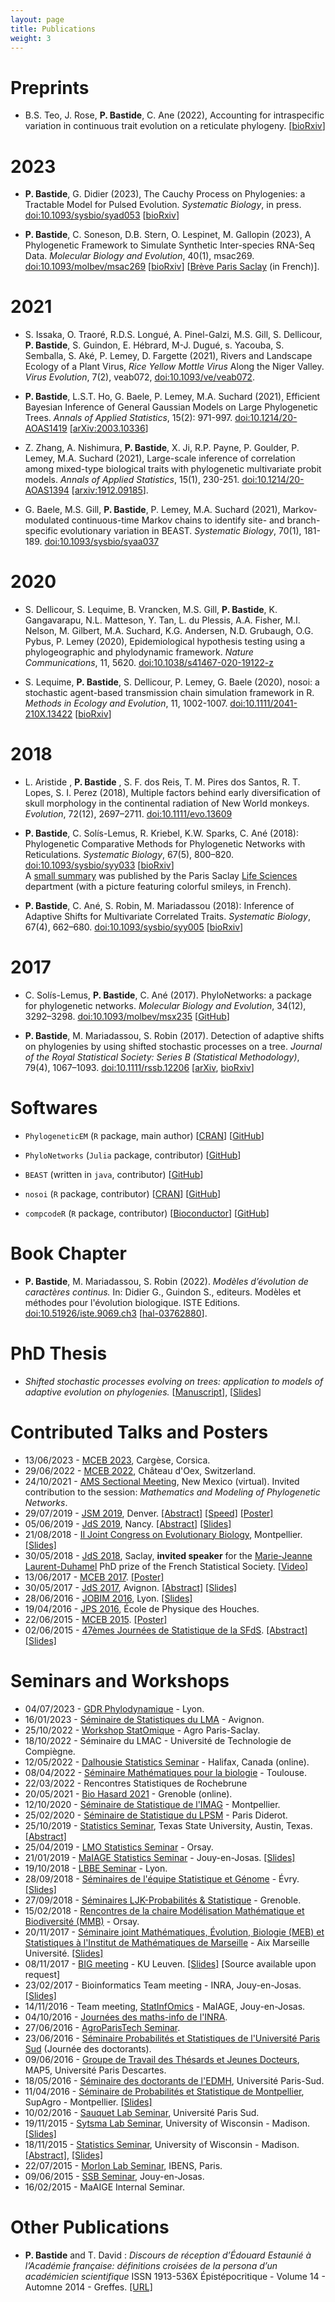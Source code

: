 ```yaml
---
layout: page
title: Publications
weight: 3
---
```


# Preprints

* B.S. Teo, J. Rose, **P. Bastide**, C. Ane (2022), Accounting for intraspecific variation in continuous trait evolution on a reticulate phylogeny. [[bioRxiv](https://doi.org/10.1101/2022.05.12.490814)]

# 2023

* **P. Bastide**, G. Didier (2023), The Cauchy Process on Phylogenies: a Tractable Model for Pulsed Evolution. *Systematic Biology*, in press.
[doi:10.1093/sysbio/syad053](https://doi.org/10.1093/sysbio/syad053)
[[bioRxiv](https://doi.org/10.1101/2023.04.05.535685)]

* **P. Bastide**, C. Soneson, D.B. Stern, O. Lespinet, M. Gallopin (2023), A Phylogenetic Framework to Simulate Synthetic Inter-species RNA-Seq Data. *Molecular Biology and Evolution*, 40(1), msac269.
[doi:10.1093/molbev/msac269](https://doi.org/10.1093/molbev/msac269) [[bioRxiv](https://doi.org/10.1101/2022.01.21.476612)]
[[Brève Paris Saclay](https://sco.lt/7BhZmS) (in French)].

# 2021

* S. Issaka, O. Traoré, R.D.S. Longué, A. Pinel-Galzi, M.S. Gill, S. Dellicour, **P. Bastide**, S. Guindon, E. Hébrard, M-J. Dugué, s. Yacouba, S. Semballa, S. Aké, P. Lemey, D. Fargette (2021),  Rivers and Landscape Ecology of a Plant Virus, *Rice Yellow Mottle Virus* Along the Niger Valley. *Virus Evolution*, 7(2), veab072,  [doi:10.1093/ve/veab072](https://doi.org/10.1093/ve/veab072).

* **P. Bastide**, L.S.T. Ho, G. Baele, P. Lemey, M.A. Suchard (2021), Efficient Bayesian Inference of General Gaussian Models on Large Phylogenetic Trees. *Annals of Applied Statistics*, 15(2): 971-997. [doi:10.1214/20-AOAS1419](http://dx.doi.org/10.1214/20-AOAS1419) [[arXiv:2003.10336](http://arxiv.org/abs/2003.10336)]

* Z. Zhang, A. Nishimura, **P. Bastide**, X. Ji, R.P. Payne, P. Goulder, P. Lemey, M.A. Suchard (2021), Large-scale inference of correlation among mixed-type biological traits with phylogenetic multivariate probit models. *Annals of Applied Statistics*, 15(1), 230-251.
[doi:10.1214/20-AOAS1394](https://projecteuclid.org/journals/annals-of-applied-statistics/volume-15/issue-1/Large-scale-inference-of-correlation-among-mixed-type-biological-traits/10.1214/20-AOAS1394.short) [[arxiv:1912.09185](http://arxiv.org/abs/1912.09185)].

* G. Baele, M.S. Gill, **P. Bastide**, P. Lemey, M.A. Suchard (2021), Markov-modulated continuous-time Markov chains to identify site- and branch-specific evolutionary variation in BEAST. *Systematic Biology*, 70(1), 181-189. [doi:10.1093/sysbio/syaa037](https://doi.org/10.1093/sysbio/syaa037)

# 2020

* S. Dellicour, S. Lequime, B. Vrancken, M.S. Gill, **P. Bastide**, K. Gangavarapu, N.L. Matteson, Y. Tan, L. du Plessis, A.A. Fisher, M.I. Nelson, M. Gilbert, M.A. Suchard, K.G. Andersen, N.D. Grubaugh, O.G. Pybus, P. Lemey (2020), Epidemiological hypothesis testing using a phylogeographic and phylodynamic framework. *Nature Communications*, 11, 5620. [doi:10.1038/s41467-020-19122-z](https://doi.org/10.1038/s41467-020-19122-z)

* S. Lequime, **P. Bastide**, S. Dellicour, P. Lemey, G. Baele (2020), nosoi: a stochastic agent-based transmission chain simulation framework in R. *Methods in Ecology and Evolution*, 11, 1002-1007. [doi:10.1111/2041-210X.13422]( https://doi.org/10.1111/2041-210X.13422) [[bioRxiv](https://doi.org/10.1101/2020.03.03.973107)]

# 2018

* L. Aristide , **P. Bastide** , S. F. dos Reis, T. M. Pires dos Santos, R. T. Lopes, S. I. Perez (2018), Multiple factors behind early diversification of skull morphology in the continental radiation of New World monkeys. *Evolution*, 72(12), 2697–2711. [doi:10.1111/evo.13609](https://onlinelibrary.wiley.com/doi/abs/10.1111/evo.13609)

* **P. Bastide**, C. Solís-Lemus, R. Kriebel, K.W. Sparks, C. Ané (2018): Phylogenetic Comparative Methods for Phylogenetic Networks with Reticulations. *Systematic Biology*, 67(5), 800–820. [doi:10.1093/sysbio/syy033](https://academic.oup.com/sysbio/advance-article/doi/10.1093/sysbio/syy033/4985806?guestAccessKey=507189f8-9ff2-4e12-b17e-29c2a1b2e7ec) [[bioRxiv](https://doi.org/10.1101/194050)]    
A [small summary](https://sco.lt/8P2PdB) was published by the Paris Saclay [Life Sciences](https://www.universite-paris-saclay.fr/en/research/department/life-sciences) department (with a picture featuring colorful smileys, in French).

* **P. Bastide**, C. Ané, S. Robin, M. Mariadassou (2018): Inference of Adaptive Shifts for Multivariate Correlated Traits. *Systematic Biology*, 67(4), 662–680. [doi:10.1093/sysbio/syy005](https://academic.oup.com/sysbio/advance-article/doi/10.1093/sysbio/syy005/4827615?guestAccessKey=fba26a20-0579-4721-ad76-8e669489539a) [[bioRxiv](http://www.biorxiv.org/content/early/2017/06/05/146191)]

# 2017

* C. Solís-Lemus, **P. Bastide**, C. Ané (2017). PhyloNetworks: a package for phylogenetic networks. *Molecular Biology and Evolution*, 34(12), 3292–3298. [doi:10.1093/molbev/msx235](https://academic.oup.com/mbe/article/doi/10.1093/molbev/msx235/4103410/PhyloNetworks-a-package-for-phylogenetic-networks?guestAccessKey=230afceb-df28-4160-832d-aa7c73f86369)  [[GitHub](https://github.com/crsl4/PhyloNetworks.jl)]

* **P. Bastide**, M. Mariadassou, S. Robin (2017). Detection of adaptive shifts on phylogenies by using shifted stochastic processes on a tree. *Journal of the Royal Statistical Society: Series B (Statistical Methodology)*, 79(4), 1067–1093. [doi:10.1111/rssb.12206](https://doi.org/10.1111/rssb.12206) [[arXiv](http://arxiv.org/abs/1508.00225), [bioRxiv](http://www.biorxiv.org/content/early/2016/07/13/023804)]

# Softwares

* `PhylogeneticEM` (`R` package, main author) [[CRAN](https://CRAN.R-project.org/package=PhylogeneticEM)] [[GitHub](https://github.com/pbastide/PhylogeneticEM)]

* `PhyloNetworks` (`Julia` package, contributor) [[GitHub](https://github.com/crsl4/PhyloNetworks.jl)]

* `BEAST` (written in `java`, contributor) [[GitHub](https://github.com/beast-dev/beast-mcmc)]

* `nosoi` (`R` package, contributor) [[CRAN](https://CRAN.R-project.org/package=nosoi)] [[GitHub](https://github.com/slequime/nosoi)]

* `compcodeR` (`R` package, contributor) [[Bioconductor](https://www.doi.org/10.18129/B9.bioc.compcodeR)] [[GitHub](https://github.com/csoneson/compcodeR)]

# Book Chapter

* **P. Bastide**, M. Mariadassou, S. Robin (2022). *Modèles d’évolution de caractères continus.* In: Didier G., Guindon S., editeurs. Modèles et méthodes pour l'évolution biologique. ISTE Editions. [doi:10.51926/iste.9069.ch3](https://dx.doi.org/10.51926/iste.9069.ch3)  [[hal-03762880](https://hal.archives-ouvertes.fr/hal-03762880)].


# PhD Thesis

* *Shifted stochastic processes evolving on trees: application to models of adaptive evolution on phylogenies.* [[Manuscript](https://tel.archives-ouvertes.fr/tel-01629648)], [[Slides]({{site.baseurl}}/docs/20171019_soutenance.pdf)]

# Contributed Talks and Posters

* 13/06/2023 - [MCEB 2023](https://mceb2023.sciencesconf.org/), Cargèse, Corsica.
* 29/06/2022 - [MCEB 2022](https://mceb2022.sciencesconf.org/), Château d'Oex, Switzerland.
* 24/10/2021 - [AMS Sectional Meeting](https://www.ams.org/meetings/sectional/2283_progfull.html#2283:SS23A), New Mexico (virtual). Invited contribution to the session: *Mathematics and Modeling of Phylogenetic Networks*.
* 29/07/2019 - [JSM 2019](https://ww2.amstat.org/meetings/jsm/2019/index.cfm), Denver. [[Abstract]](https://ww2.amstat.org/meetings/jsm/2019/onlineprogram/AbstractDetails.cfm?abstractid=304526) [[Speed]]({{site.baseurl}}/docs/20190729_Speed_JSM.pdf) [[Poster]]({{site.baseurl}}/docs/20190730_Poster_JSM.pdf)
* 05/06/2019 - [JdS 2019](http://jds2019.sfds.asso.fr), Nancy. [[Abstract]](https://toltex.imag.fr/users/RCqls/Workshop/jds2019/resumesLongs/subm25.pdf) [[Slides]]({{site.baseurl}}/docs/20190605_JdS.pdf)
* 21/08/2018 - [II Joint Congress on Evolutionary Biology](https://www.evolutionmontpellier2018.org/), Montpellier. [[Slides]](https://programme.europa-organisation.com/slides/programme_jointCongressEvolBiology-2018/webconf/639_21082018_0950_antigone1_Paul_Bastide_425/index.html)
* 30/05/2018 - [JdS 2018](http://jds2018.sfds.asso.fr), Saclay, **invited speaker** for the [Marie-Jeanne Laurent-Duhamel](https://www.sfds.asso.fr/fr/prix_et_bourses/544-le_prix_marie_jeanne_laurent_duhamel/) PhD prize of the French Statistical Society. [[Video](https://www.youtube.com/watch?v=5SSkt2m9pwg&feature=youtu.be&t=1h33m27s)]
* 13/06/2017 - [MCEB 2017](http://www.lirmm.fr/mceb2017/). [[Poster]]({{site.baseurl}}/docs/201706_poster_MCEB.pdf)
* 30/05/2017 - [JdS 2017](http://jds2017.sfds.asso.fr), Avignon. [[Abstract]]({{site.baseurl}}/docs/02_jds_2017.pdf) [[Slides]]({{site.baseurl}}/docs/20170530_jds.pdf)
* 28/06/2016 - [JOBIM 2016](http://jobim2016.sciencesconf.org/), Lyon. [[Slides]]({{site.baseurl}}/docs/20160628_JOBIM.pdf)
* 19/04/2016 - [JPS 2016](http://jps.math.cnrs.fr/), École de Physique des Houches.
* 22/06/2015 - [MCEB 2015](http://www.lirmm.fr/mceb2015/index.php). [[Poster]]({{site.baseurl}}/docs/20150622_poster_MCEB.pdf)
* 02/06/2015 - [47èmes Journées de Statistique de la SFdS](http://jds2015.sfds.asso.fr/). [[Abstract]]({{site.baseurl}}/docs/SFdS_2015_v2.pdf) [[Slides]]({{site.baseurl}}/docs/20150602_JdS.pdf)

# Seminars and Workshops

<!-- 
* 03/06/2020 - [Journées Aléatoires Bordeaux Toulouse Montpellier](https://jal-bmt.sciencesconf.org/) - Montpellier.
-->
* 04/07/2023 - [GDR Phylodynamique](https://phylodynamique.sciencesconf.org/) - Lyon.
* 16/01/2023 - [Séminaire de Statistiques du LMA](https://math.univ-avignon.fr/seminaires/seminaire-de-statistique/) - Avignon.
* 25/10/2022 - [Workshop StatOmique](https://statomique.netlify.app/2022/10/25/newrnaseq/) - Agro Paris-Saclay.
* 18/10/2022 - Séminaire du LMAC - Université de Technologie de Compiègne.
* 12/05/2022 - [Dalhousie Statistics Seminar](https://www.mathstat.dal.ca/~lho/seminar/) - Halifax, Canada (online).
* 08/04/2022 - [Séminaire Mathématiques pour la biologie](https://www.math.univ-toulouse.fr/spip.php?article573&lang=fr) - Toulouse.
* 22/03/2022 - Rencontres Statistiques de Rochebrune
* 20/05/2021 - [Bio Hasard 2021](https://biohasard2020.sciencesconf.org/) - Grenoble (online).
* 12/10/2020 - [Séminaire de Statistique de l'IMAG](https://imag.umontpellier.fr/?page_id=625&idsem=13) - Montpellier.
* 25/02/2020 - [Séminaire de Statistique du LPSM](http://www.lpsm.paris/agenda/seminaires-gdt/seminaire-statistique/) - Paris Diderot.
* 25/10/2019 - [Statistics Seminar](https://www.math.txstate.edu/seminars/statistics.html), Texas State University, Austin, Texas. [[Abstract]]({{site.baseurl}}/docs/20191025_TexasState_Abstract.pdf)
* 25/04/2019 - [LMO Statistics Seminar](https://www.math.u-psud.fr/TBA-51330?lang=fr) - Orsay.
* 21/01/2019 - [MaIAGE Statistics Seminar](http://maiage.jouy.inra.fr/?q=fr/node/981) - Jouy-en-Josas. [[Slides]]({{site.baseurl}}/docs/20190121_Jouy.pdf)
* 19/10/2018 - [LBBE Seminar](http://lbbe.univ-lyon1.fr/-Equipe-Statistique-en-Grande-.html?lang=fr) - Lyon.
* 28/09/2018 - [Séminaires de l'équipe Statistique et Génome](http://www.math-evry.cnrs.fr/sg/welcome) - Évry. [[Slides]]({{site.baseurl}}/docs/20180928_Evry.pdf)
* 27/09/2018 - [Séminaires LJK-Probabilités & Statistique](https://www-ljk.imag.fr/Seminars/seminaires-ljk-probabilites_-_statistique.html) - Grenoble.
* 15/02/2018 - [Rencontres de la chaire Modélisation Mathématique et Biodiversité (MMB)](http://www.cmap.polytechnique.fr/chaire-mmb/programme15022018.html) - Orsay.
* 20/11/2017 - [Séminaire joint Mathématiques, Évolution, Biologie (MEB) et Statistiques à l'Institut de Mathématiques de Marseille](https://www.i2m.univ-amu.fr/Seminaire-Mathematiques-Evolution-Biologie-MEB?lang=fr) - Aix Marseille Université. [[Slides]]({{site.baseurl}}/docs/20171120_I2M.pdf)
* 08/11/2017 - [BIG meeting](https://gbiomed.kuleuven.be/english/networks/big/monthly-big-meetings) - KU Leuven. [[Slides]]({{site.baseurl}}/docs/20171108_BIG.pdf) [Source available upon request]
* 23/02/2017 - Bioinformatics Team meeting - INRA, Jouy-en-Josas. [[Slides]]({{site.baseurl}}/docs/20170223_bioinfo.pdf)
* 14/11/2016 - Team meeting, [StatInfOmics](http://maiage.jouy.inra.fr/?q=fr/StatInfOmics) - MaIAGE, Jouy-en-Josas.
* 04/10/2016 - [Journées des maths-info de l'INRA](https://journees.inra.fr/maths-info2016).
* 27/06/2016 - [AgroParisTech Seminar](https://www6.inra.fr/mia-paris/Seminaires/Seminaire-AgroParisTech).
* 23/06/2016 - [Séminaire Probabilités et Statistiques de l'Université Paris Sud](http://www.math.u-psud.fr/Journee-des-doctorants) (Journée des doctorants).
* 09/06/2016 - [Groupe de Travail des Thésards et Jeunes Docteurs](http://map5.mi.parisdescartes.fr/seminaires/thesards-docteurs/), MAP5, Université Paris Descartes.
* 18/05/2016 - [Séminaire des doctorants de l'EDMH](http://www.math.u-psud.fr/~ecdoct/ecdoct/infos/semdoc.php), Université Paris-Sud.
* 11/04/2016 - [Séminaire de Probabilités et Statistique de Montpellier](http://www.i3m.univ-montp2.fr/seminaires-et-groupes-de-travail/index.php?option=com_content&view=article&id=59&catid=19&histo=13), SupAgro - Montpellier. [[Slides]]({{site.baseurl}}/docs/20160411_Montpellier.pdf)
* 10/02/2016 - [Sauquet Lab Seminar](http://www.sauquetlab.org/), Université Paris Sud.
* 19/11/2015 - [Sytsma Lab Seminar](http://www.botany.wisc.edu/sytsma/SytsmaLab/Welcome.html), University of Wisconsin - Madison. [[Slides]]({{site.baseurl}}/docs/20151119_Systma.pdf)
* 18/11/2015 - [Statistics Seminar](http://www.stat.wisc.edu/seminars-archive/2015-11), University of Wisconsin - Madison. [[Abstract]]({{site.baseurl}}/docs/20151118_UWStatistics_Abstract.pdf), [[Slides]]({{site.baseurl}}/docs/20151118_UWstatistics.pdf)
* 22/07/2015 - [Morlon Lab Seminar](http://www.biologie.ens.fr/phyloeco/index.html), IBENS, Paris.
* 09/06/2015 - [SSB Seminar](http://www.ssbgroup.fr/), Jouy-en-Josas.
* 16/02/2015 - MaAIGE Internal Seminar.

# Other Publications

* **P. Bastide** and T. David :
*Discours de réception d’Édouard Estaunié à l’Académie française: définitions croisées de la persona d’un académicien scientifique* ISSN 1913-536X Épistépocritique - Volume 14 - Automne 2014 - Greffes. [[URL]](http://epistemocritique.org/discours-de-reception-dedouard-estaunie-a-lacademie-francaise-definitions-croisees-de-la-persona-dun-academicien-scientifique/)
